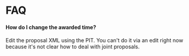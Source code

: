 



# FAQ

#### How do I change the awarded time?

Edit the proposal XML using the PIT. You can't do it via an edit right now because it's not clear how to deal with joint proposals.


